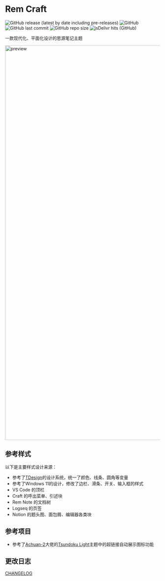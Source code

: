 # Rem Craft

![GitHub release (latest by date including pre-releases)](https://img.shields.io/github/release/zqhjl/Rem-Craft?include_prereleases)
![GitHub](https://img.shields.io/github/license/zqhjl/Rem-Craft)
![GitHub last commit](https://img.shields.io/github/last-commit/zqhjl/Rem-Craft)
![GitHub repo size](https://img.shields.io/github/repo-size/zqhjl/Rem-Craft)
![jsDelivr hits (GitHub)](https://img.shields.io/jsdelivr/gh/hy/zqhjl/Rem-Craft?label=hits)

一款现代化、平面化设计的思源笔记主题

<img width="1280" alt="preview" src="https://user-images.githubusercontent.com/61345763/175880281-4874f851-8aff-4677-8d54-f90f711f4892.png">

## 参考样式

以下是主要样式设计来源：

- 参考了[TDesign](https://tdesign.tencent.com/)的设计系统，统一了颜色、线条、圆角等变量
- 参考了Windows 11的设计，修改了边栏、滑条、开关、输入框的样式
- VS Code 的顶栏
- Craft 的呼出菜单、引述块
- Rem Note 的文档树
- Logseq 的页签
- Notion 的题头图、面包屑、编辑器各类块

## 参考项目

- 参考了[Achuan-2](https://github.com/Achuan-2)大佬的[Tsundoku Light](https://github.com/Achuan-2/siyuan-themes-tsundoku-light)主题中的超链接自动展示图标功能

## 更改日志

[CHANGELOG](CHANGELOG.md)
